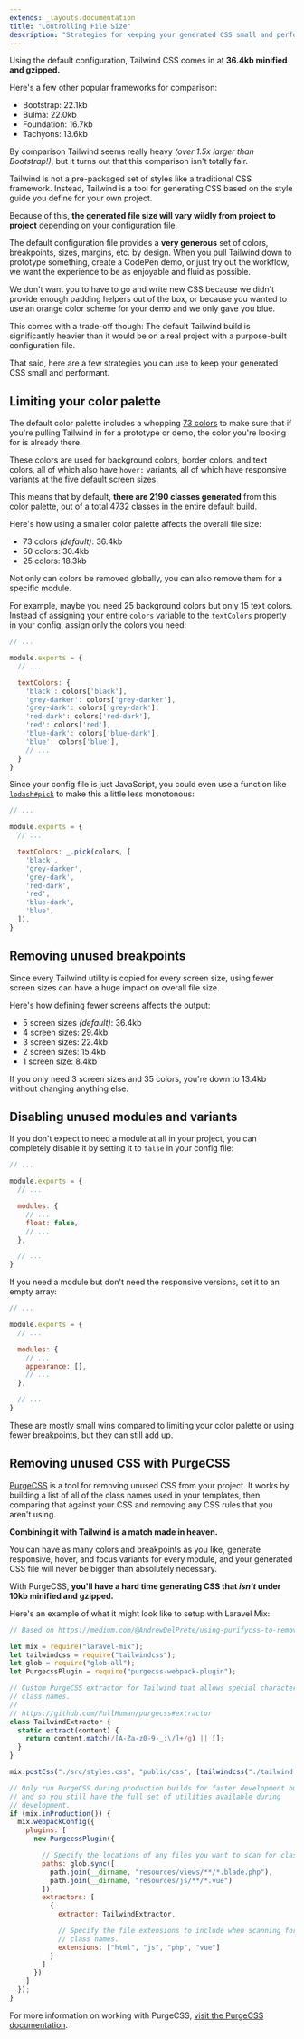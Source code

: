 ```yaml
---
extends: _layouts.documentation
title: "Controlling File Size"
description: "Strategies for keeping your generated CSS small and performant."
---
```


Using the default configuration, Tailwind CSS comes in at **36.4kb minified and gzipped.**

Here's a few other popular frameworks for comparison:

- Bootstrap: 22.1kb
- Bulma: 22.0kb
- Foundation: 16.7kb
- Tachyons: 13.6kb

By comparison Tailwind seems really heavy *(over 1.5x larger than Bootstrap!)*, but it turns out that this comparison isn't totally fair.

Tailwind is not a pre-packaged set of styles like a traditional CSS framework. Instead, Tailwind is a tool for generating CSS based on the style guide you define for your own project.

Because of this, **the generated file size will vary wildly from project to project** depending on your configuration file.

The default configuration file provides a **very generous** set of colors, breakpoints, sizes, margins, etc. by design. When you pull Tailwind down to prototype something, create a CodePen demo, or just try out the workflow, we want the experience to be as enjoyable and fluid as possible.

We don't want you to have to go and write new CSS because we didn't provide enough padding helpers out of the box, or because you wanted to use an orange color scheme for your demo and we only gave you blue.

This comes with a trade-off though: The default Tailwind build is significantly heavier than it would be on a real project with a purpose-built configuration file.

That said, here are a few strategies you can use to keep your generated CSS small and performant.

## Limiting your color palette

The default color palette includes a whopping [73 colors](/docs/colors) to make sure that if you're pulling Tailwind in for a prototype or demo, the color you're looking for is already there.

These colors are used for background colors, border colors, and text colors, all of which also have `hover:` variants, all of which have responsive variants at the five default screen sizes.

This means that by default, **there are 2190 classes generated** from this color palette, out of a total 4732 classes in the entire default build.

Here's how using a smaller color palette affects the overall file size:

- 73 colors *(default)*: 36.4kb
- 50 colors: 30.4kb
- 25 colors: 18.3kb

Not only can colors be removed globally, you can also remove them for a specific module.

For example, maybe you need 25 background colors but only 15 text colors. Instead of assigning your entire `colors` variable to the `textColors` property in your config, assign only the colors you need:

```js
// ...

module.exports = {
  // ...

  textColors: {
    'black': colors['black'],
    'grey-darker': colors['grey-darker'],
    'grey-dark': colors['grey-dark'],
    'red-dark': colors['red-dark'],
    'red': colors['red'],
    'blue-dark': colors['blue-dark'],
    'blue': colors['blue'],
    // ...
  }
}

```

Since your config file is just JavaScript, you could even use a function like [`lodash#pick`](https://lodash.com/docs/4.17.4#pick) to make this a little less monotonous:

```js
// ...

module.exports = {
  // ...

  textColors: _.pick(colors, [
    'black',
    'grey-darker',
    'grey-dark',
    'red-dark',
    'red',
    'blue-dark',
    'blue',
  ]),
}
```

## Removing unused breakpoints

Since every Tailwind utility is copied for every screen size, using fewer screen sizes can have a huge impact on overall file size.

Here's how defining fewer screens affects the output:

- 5 screen sizes *(default)*: 36.4kb
- 4 screen sizes: 29.4kb
- 3 screen sizes: 22.4kb
- 2 screen sizes: 15.4kb
- 1 screen size: 8.4kb

If you only need 3 screen sizes and 35 colors, you're down to 13.4kb without changing anything else.

## Disabling unused modules and variants

If you don't expect to need a module at all in your project, you can completely disable it by setting it to `false` in your config file:

```js
// ...

module.exports = {
  // ...

  modules: {
    // ...
    float: false,
    // ...
  },

  // ...
}
```

If you need a module but don't need the responsive versions, set it to an empty array:

```js
// ...

module.exports = {
  // ...

  modules: {
    // ...
    appearance: [],
    // ...
  },

  // ...
}
```

These are mostly small wins compared to limiting your color palette or using fewer breakpoints, but they can still add up.

## Removing unused CSS with PurgeCSS

[PurgeCSS](https://github.com/FullHuman/purgecss) is a tool for removing unused CSS from your project. It works by building a list of all of the class names used in your templates, then comparing that against your CSS and removing any CSS rules that you aren't using.

**Combining it with Tailwind is a match made in heaven.**

You can have as many colors and breakpoints as you like, generate responsive, hover, and focus variants for every module, and your generated CSS file will never be bigger than absolutely necessary.

With PurgeCSS, **you'll have a hard time generating CSS that *isn't* under 10kb minified and gzipped.**

Here's an example of what it might look like to setup with Laravel Mix:

```js
// Based on https://medium.com/@AndrewDelPrete/using-purifycss-to-remove-unused-tailwind-css-classes-173b3ee8ee01

let mix = require("laravel-mix");
let tailwindcss = require("tailwindcss");
let glob = require("glob-all");
let PurgecssPlugin = require("purgecss-webpack-plugin");

// Custom PurgeCSS extractor for Tailwind that allows special characters in
// class names.
//
// https://github.com/FullHuman/purgecss#extractor
class TailwindExtractor {
  static extract(content) {
    return content.match(/[A-Za-z0-9-_:\/]+/g) || [];
  }
}

mix.postCss("./src/styles.css", "public/css", [tailwindcss("./tailwind.config.js")]);

// Only run PurgeCSS during production builds for faster development builds
// and so you still have the full set of utilities available during
// development.
if (mix.inProduction()) {
  mix.webpackConfig({
    plugins: [
      new PurgecssPlugin({

        // Specify the locations of any files you want to scan for class names.
        paths: glob.sync([
          path.join(__dirname, "resources/views/**/*.blade.php"),
          path.join(__dirname, "resources/js/**/*.vue")
        ]),
        extractors: [
          {
            extractor: TailwindExtractor,

            // Specify the file extensions to include when scanning for
            // class names.
            extensions: ["html", "js", "php", "vue"]
          }
        ]
      })
    ]
  });
}
```

For more information on working with PurgeCSS, [visit the PurgeCSS documentation](https://github.com/FullHuman/purgecss).
